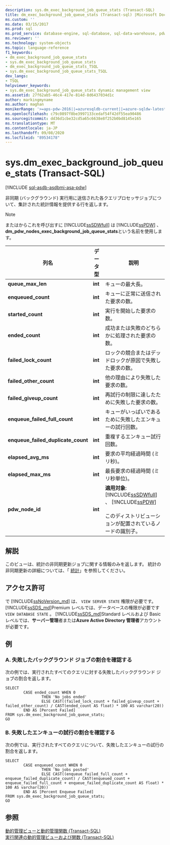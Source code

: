 ```yaml
---
description: sys.dm_exec_background_job_queue_stats (Transact-SQL)
title: dm_exec_background_job_queue_stats (Transact-sql) |Microsoft Docs
ms.custom: ''
ms.date: 03/15/2017
ms.prod: sql
ms.prod_service: database-engine, sql-database, sql-data-warehouse, pdw
ms.reviewer: ''
ms.technology: system-objects
ms.topic: language-reference
f1_keywords:
- dm_exec_background_job_queue_stats
- sys.dm_exec_background_job_queue_stats
- dm_exec_background_job_queue_stats_TSQL
- sys.dm_exec_background_job_queue_stats_TSQL
dev_langs:
- TSQL
helpviewer_keywords:
- sys.dm_exec_background_job_queue_stats dynamic management view
ms.assetid: 27f62ab5-46c4-417e-814d-8d6437034d1c
author: markingmyname
ms.author: maghan
monikerRange: '>=aps-pdw-2016||=azuresqldb-current||=azure-sqldw-latest||>=sql-server-2016||=sqlallproducts-allversions||>=sql-server-linux-2017||=azuresqldb-mi-current'
ms.openlocfilehash: c79c0897f8be3997133cedaf54f42df55ea90486
ms.sourcegitcommit: dd36d1cbe32cd5a65c6638e8f252b0bd8145e165
ms.translationtype: MT
ms.contentlocale: ja-JP
ms.lasthandoff: 09/08/2020
ms.locfileid: "89534178"
---
```

# <a name="sysdm_exec_background_job_queue_stats-transact-sql"></a>sys.dm_exec_background_job_queue_stats (Transact-SQL)
[!INCLUDE [sql-asdb-asdbmi-asa-pdw](../../includes/applies-to-version/sql-asdb-asdbmi-asa-pdw.md)]

  非同期 (バックグラウンド) 実行用に送信された各クエリプロセッサジョブについて、集計された統計情報を提供する行を返します。  
  
> [!NOTE]  
>  またはからこれを呼び出すに [!INCLUDE[ssSDWfull](../../includes/sssdwfull-md.md)] は [!INCLUDE[ssPDW](../../includes/sspdw-md.md)] 、 **dm_pdw_nodes_exec_background_job_queue_stats**という名前を使用します。  
  
|列名|データ型|説明|  
|-----------------|---------------|-----------------|  
|**queue_max_len**|**int**|キューの最大長。|  
|**enqueued_count**|**int**|キューに正常に送信された要求の数。|  
|**started_count**|**int**|実行を開始した要求の数。|  
|**ended_count**|**int**|成功または失敗のどちらかに処理された要求の数。|  
|**failed_lock_count**|**int**|ロックの競合またはデッドロックが原因で失敗した要求の数。|  
|**failed_other_count**|**int**|他の理由により失敗した要求の数。|  
|**failed_giveup_count**|**int**|再試行の制限に達したために失敗した要求の数。|  
|**enqueue_failed_full_count**|**int**|キューがいっぱいであるために失敗したエンキューの試行回数。|  
|**enqueue_failed_duplicate_count**|**int**|重複するエンキュー試行回数。|  
|**elapsed_avg_ms**|**int**|要求の平均経過時間 (ミリ秒)。|  
|**elapsed_max_ms**|**int**|最長要求の経過時間 (ミリ秒単位)。|  
|**pdw_node_id**|**int**|**適用対象**: [!INCLUDE[ssSDWfull](../../includes/sssdwfull-md.md)] 、 [!INCLUDE[ssPDW](../../includes/sspdw-md.md)]<br /><br /> このディストリビューションが配置されているノードの識別子。|  
  
## <a name="remarks"></a>解説  
 このビューは、統計の非同期更新ジョブに関する情報のみを返します。 統計の非同期更新の詳細については、「 [統計](../../relational-databases/statistics/statistics.md)」を参照してください。  
  
## <a name="permissions"></a>アクセス許可

で [!INCLUDE[ssNoVersion_md](../../includes/ssnoversion-md.md)] は、 `VIEW SERVER STATE` 権限が必要です。   
[!INCLUDE[ssSDS_md](../../includes/sssds-md.md)]Premium レベルでは、データベースの権限が必要です `VIEW DATABASE STATE` 。 [!INCLUDE[ssSDS_md](../../includes/sssds-md.md)]Standard レベルおよび Basic レベルでは、**サーバー管理**者または**Azure Active Directory 管理者**アカウントが必要です。   

## <a name="examples"></a>例  
  
### <a name="a-determining-the-percentage-of-failed-background-jobs"></a>A. 失敗したバックグラウンド ジョブの割合を確認する  
 次の例では、実行されたすべてのクエリに対する失敗したバックグラウンド ジョブの割合を返します。  
  
```  
SELECT   
        CASE ended_count WHEN 0   
                THEN 'No jobs ended'   
                ELSE CAST((failed_lock_count + failed_giveup_count + failed_other_count) / CAST(ended_count AS float) * 100 AS varchar(20))   
        END AS [Percent Failed]  
FROM sys.dm_exec_background_job_queue_stats;  
GO  
```  
  
### <a name="b-determining-the-percentage-of-failed-enqueue-attempts"></a>B. 失敗したエンキューの試行の割合を確認する  
 次の例では、実行されたすべてのクエリについて、失敗したエンキューの試行の割合を返します。  
  
```  
SELECT   
        CASE enqueued_count WHEN 0   
                THEN 'No jobs posted'   
                ELSE CAST((enqueue_failed_full_count + enqueue_failed_duplicate_count) / CAST(enqueued_count + enqueue_failed_full_count + enqueue_failed_duplicate_count AS float) * 100 AS varchar(20))   
        END AS [Percent Enqueue Failed]  
FROM sys.dm_exec_background_job_queue_stats;  
GO  
```  
  
## <a name="see-also"></a>参照  
 [動的管理ビューと動的管理関数 &#40;Transact-SQL&#41;](~/relational-databases/system-dynamic-management-views/system-dynamic-management-views.md)   
 [実行関連の動的管理ビューおよび関数 &#40;Transact-SQL&#41;](../../relational-databases/system-dynamic-management-views/execution-related-dynamic-management-views-and-functions-transact-sql.md)  
  
  


